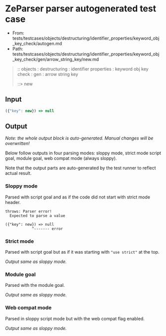 # ZeParser parser autogenerated test case

- From: tests/testcases/objects/destructuring/identifier_properties/keyword_obj_key_check/autogen.md
- Path: tests/testcases/objects/destructuring/identifier_properties/keyword_obj_key_check/gen/arrow_string_key/new.md

> :: objects : destructuring : identifier properties : keyword obj key check : gen : arrow string key
>
> ::> new

## Input


`````js
({"key": new}) => null
`````

## Output

_Note: the whole output block is auto-generated. Manual changes will be overwritten!_

Below follow outputs in four parsing modes: sloppy mode, strict mode script goal, module goal, web compat mode (always sloppy).

Note that the output parts are auto-generated by the test runner to reflect actual result.

### Sloppy mode

Parsed with script goal and as if the code did not start with strict mode header.

`````
throws: Parser error!
  Expected to parse a value

({"key": new}) => null
            ^------- error
`````

### Strict mode

Parsed with script goal but as if it was starting with `"use strict"` at the top.

_Output same as sloppy mode._

### Module goal

Parsed with the module goal.

_Output same as sloppy mode._

### Web compat mode

Parsed in sloppy script mode but with the web compat flag enabled.

_Output same as sloppy mode._
